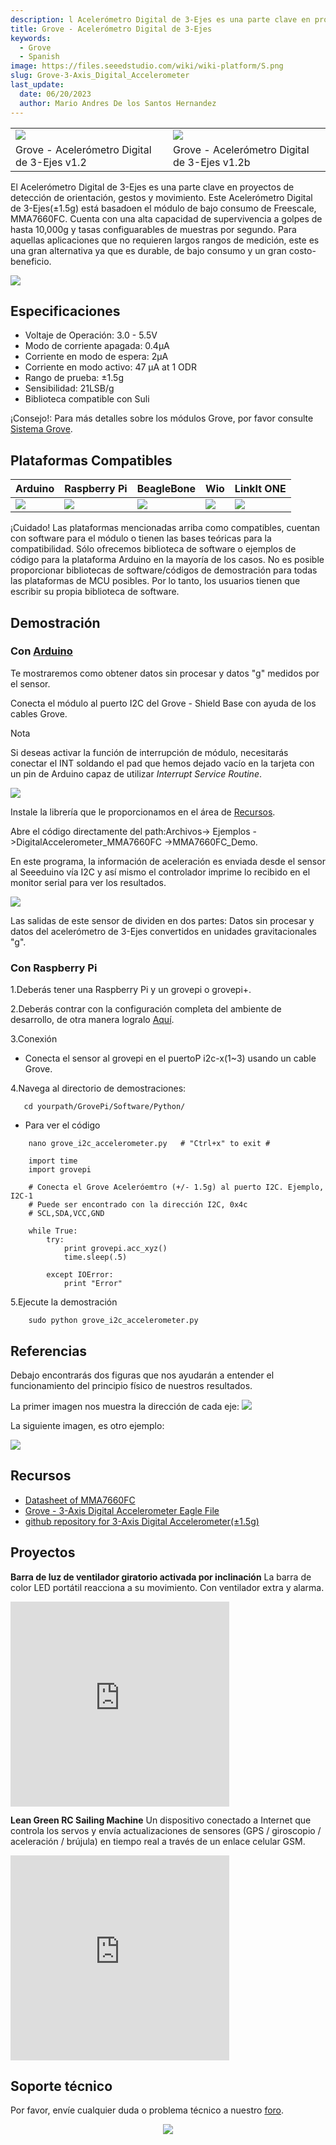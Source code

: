 ```yaml
---
description: l Acelerómetro Digital de 3-Ejes es una parte clave en proyectos de detección de orientación, gestos y movimiento.
title: Grove - Acelerómetro Digital de 3-Ejes
keywords:
  - Grove
  - Spanish
image: https://files.seeedstudio.com/wiki/wiki-platform/S.png
slug: Grove-3-Axis_Digital_Accelerometer
last_update:
  date: 06/20/2023
  author: Mario Andres De los Santos Hernandez
---
```


<table>
<colgroup>
<col width="50%" />
<col width="50%" /> 
</colgroup>
<tbody>
<tr class="odd">
<td><div class="center">
<div class="floatnone">
<img src="https://raw.githubusercontent.com/SeeedDocument/Grove-3-Axis_Digital_Accelerometer-1.5g/master/img/3_aix_acc.jpg" />
</div>
</div></td>
<td><div class="center">
<div class="floatnone">
<img src="https://raw.githubusercontent.com/SeeedDocument/Grove-3-Axis_Digital_Accelerometer-1.5g/master/img/Grove-3-Axis_v1.3.jpg" />
</div>
</div></td>
</tr>
<tr class="even">
<td><div style=": center">
Grove - Acelerómetro Digital de 3-Ejes v1.2
</div></td>
<td><div style=": center">
Grove - Acelerómetro Digital de 3-Ejes v1.2b
</div></td>
</tr>
</tbody>
</table>

El Acelerómetro Digital de 3-Ejes es una parte clave en proyectos de detección de orientación, gestos y movimiento. Este Acelerómetro Digital de 3-Ejes(±1.5g) está basadoen el módulo de bajo consumo de Freescale, MMA7660FC. Cuenta con una alta capacidad de supervivencia a golpes de hasta 10,000g y tasas configuarables de muestras por segundo. Para aquellas aplicaciones que no requieren largos rangos de medición, este es una gran alternativa ya que es durable, de bajo consumo y un gran costo-beneficio.

[![](https://raw.githubusercontent.com/SeeedDocument/common/master/Get_One_Now_Banner.png)](<http://www.seeedstudio.com/Grove-3-Axis-Digital-Accelerometer(%C2%B11.5g)-p-765.html>)

## Especificaciones

- Voltaje de Operación: 3.0 - 5.5V
- Modo de corriente apagada: 0.4μA
- Corriente en modo de espera: 2μA
- Corriente en modo activo: 47 μA at 1 ODR
- Rango de prueba: ±1.5g
- Sensibilidad: 21LSB/g
- Biblioteca compatible con Suli

¡Consejo!:
Para más detalles sobre los módulos Grove, por favor consulte [Sistema Grove](http://wiki.seeedstudio.com/Grove_System/).

## Plataformas Compatibles

| Arduino                                                                                               | Raspberry Pi                                                                                                 | BeagleBone                                                                                          | Wio                                                                                               | LinkIt ONE                                                                                           |
| ----------------------------------------------------------------------------------------------------- | ------------------------------------------------------------------------------------------------------------ | --------------------------------------------------------------------------------------------------- | ------------------------------------------------------------------------------------------------- | ---------------------------------------------------------------------------------------------------- |
| ![](https://raw.githubusercontent.com/SeeedDocument/wiki_english/master/docs/images/arduino_logo.jpg) | ![](https://raw.githubusercontent.com/SeeedDocument/wiki_english/master/docs/images/raspberry_pi_logo_n.jpg) | ![](https://raw.githubusercontent.com/SeeedDocument/wiki_english/master/docs/images/bbg_logo_n.jpg) | ![](https://raw.githubusercontent.com/SeeedDocument/wiki_english/master/docs/images/wio_logo.jpg) | ![](https://raw.githubusercontent.com/SeeedDocument/wiki_english/master/docs/images/linkit_logo.jpg) |

¡Cuidado!
Las plataformas mencionadas arriba como compatibles, cuentan con software para el módulo o tienen las bases teóricas para la compatibilidad. Sólo ofrecemos biblioteca de software o ejemplos de código para la plataforma Arduino en la mayoría de los casos. No es posible proporcionar bibliotecas de software/códigos de demostración para todas las plataformas de MCU posibles. Por lo tanto, los usuarios tienen que escribir su propia biblioteca de software.

## Demostración

### Con [Arduino](/Arduino "Arduino")

Te mostraremos como obtener datos sin procesar y datos "g" medidos por el sensor.

Conecta el módulo al puerto I2C del Grove - Shield Base con ayuda de los cables Grove.

<div class="admonition note">
<p class="admonition-title">Nota</p>
Si deseas activar la función de interrupción de módulo, necesitarás conectar el INT soldando el pad que hemos dejado vacío en la tarjeta con un pin de Arduino capaz de utilizar <em>Interrupt Service Routine</em>.

</div>

![](https://raw.githubusercontent.com/SeeedDocument/Grove-3-Axis_Digital_Accelerometer-1.5g/master/img/Digital_Accelerometer_Sensor_Connector1.5g.jpg)

Instale la librería que le proporcionamos en el área de [Recursos](/Grove-3-Axis_Digital_Accelerometer-1.5g#resources).

Abre el código directamente del path:Archivos-> Ejemplos ->DigitalAccelerometer_MMA7660FC ->MMA7660FC_Demo.

En este programa, la información de aceleración es enviada desde el sensor al Seeeduino vía I2C y así mismo el controlador imprime lo recibido en el monitor serial para ver los resultados.

![](https://raw.githubusercontent.com/SeeedDocument/Grove-3-Axis_Digital_Accelerometer-1.5g/master/img/Grove-3-Axis_Digital_Accelerometer-1.5g-.jpg)

Las salidas de este sensor de dividen en dos partes: Datos sin procesar y datos del acelerómetro de 3-Ejes convertidos en unidades gravitacionales "g".

### Con Raspberry Pi

1.Deberás tener una Raspberry Pi y un grovepi o grovepi+.

2.Deberás contrar con la configuración completa del ambiente de desarrollo, de otra manera logralo [Aquí](/GrovePi_Plus).

3.Conexión

- Conecta el sensor al grovepi en el puertoP i2c-x(1~3) usando un cable Grove.

4.Navega al directorio de demostraciones:

       cd yourpath/GrovePi/Software/Python/

- Para ver el código

```
    nano grove_i2c_accelerometer.py   # "Ctrl+x" to exit #
```

```
    import time
    import grovepi

    # Conecta el Grove Aceleróemtro (+/- 1.5g) al puerto I2C. Ejemplo, I2C-1
    # Puede ser encontrado con la dirección I2C, 0x4c
    # SCL,SDA,VCC,GND

    while True:
        try:
            print grovepi.acc_xyz()
            time.sleep(.5)

        except IOError:
            print "Error"
```

5.Ejecute la demostración

```
    sudo python grove_i2c_accelerometer.py
```

## Referencias

Debajo encontrarás dos figuras que nos ayudarán a entender el funcionamiento del principio físico de nuestros resultados.

La primer imagen nos muestra la dirección de cada eje:
![](https://raw.githubusercontent.com/SeeedDocument/Grove-3-Axis_Digital_Accelerometer-1.5g/master/img/MMA7660_Direction.jpg)

La siguiente imagen, es otro ejemplo:

![](https://raw.githubusercontent.com/SeeedDocument/Grove-3-Axis_Digital_Accelerometer-1.5g/master/img/Sensing_Direction_1.jpg)

## Recursos

- [Datasheet of MMA7660FC](https://raw.githubusercontent.com/SeeedDocument/Grove-3-Axis_Digital_Accelerometer-1.5g/master/res/MMA7660FC.pdf)
- [Grove - 3-Axis Digital Accelerometer Eagle File](https://raw.githubusercontent.com/SeeedDocument/Grove-3-Axis_Digital_Accelerometer-1.5g/master/res/Grove-3-Axis_Digital_Accelerometer-1.5g-Eagle_File.zip)
- [github repository for 3-Axis Digital Accelerometer(±1.5g)](https://github.com/Seeed-Studio/Accelerometer_MMA7660)

## Proyectos

**Barra de luz de ventilador giratorio activada por inclinación** La barra de color LED portátil reacciona a su movimiento. Con ventilador extra y alarma.

<iframe frameborder='0' height='327.5' scrolling='no' src='https://www.hackster.io/chuartdo/tilt-activated-spinning-fan-light-stick-e05cec/embed' width='350'></iframe>

**Lean Green RC Sailing Machine**
Un dispositivo conectado a Internet que controla los servos y envía actualizaciones de sensores (GPS / giroscopio / aceleración / brújula) en tiempo real a través de un enlace celular GSM.

<iframe frameborder='0' height='327.5' scrolling='no' src='https://www.hackster.io/anemoi/lean-green-rc-sailing-machine-2cdde5/embed' width='350'></iframe>

<!-- This Markdown file was created from http://www.seeedstudio.com/wiki/Grove_-_3-Axis_Digital_Accelerometer(±1.5g) -->

## Soporte técnico

Por favor, envíe cualquier duda o problema técnico a nuestro [foro](http://forum.seeedstudio.com/).
<br /><p style="text-align:center"><a href="https://www.seeedstudio.com/act-4.html?utm_source=wiki&utm_medium=wikibanner&utm_campaign=newproducts" target="_blank"><img src="https://github.com/SeeedDocument/Wiki_Banner/raw/master/new_product.jpg" /></a></p>
